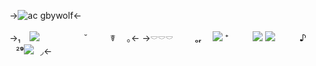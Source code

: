 ->![ac gbywolf](https://media.discordapp.net/attachments/1007344137655287848/1157147434066116769/Untitled562_20230928195038.png?ex=65178d07&is=65163b87&hm=d6f7130ecd4ee35970b1f6128a54e1a3e61f2ce237122a7fd83cfda52afa1b5c&=&width=250&height=250)<-

->₁　![](https://media.discordapp.net/attachments/1007344137655287848/1157167930887381013/Untitled665_20230928211157.PNG?ex=6517a01d&is=65164e9d&hm=9715687945b3bc31de03358d386c287a5e1db10e4c47cf3cffff8230aa29b4dc&=&width=30&height=30) 　 　 　　 ˘ 　　  ☤　 ｡<-
->𓎠𓎠𓎠⠀ ⠀⠀ₒ**ᵣ** ⠀ ![](https://media.discordapp.net/attachments/1007344137655287848/1157170274681245696/ezgif-5-89ed3d7414.png?ex=6517a24c&is=651650cc&hm=bb39ea5af0a19cfed6ed8317e3661c30d5ee32ceb235810015a42ebb04588bc3&=&width=55&height=30) ⁺ ⠀ ⠀⠀![](https://media.discordapp.net/attachments/1007344137655287848/1157171119502147594/949302c341310f4e6e8c2f47d2b5720b.png?ex=6517a316&is=65165196&hm=91d3210d822addf5c3d1d400143662a2eda9b6c77e1f6247fd3c0f4b4f9649c1&=&width=24&height=28)
[![](https://media.discordapp.net/attachments/1007344137655287848/1157171897621033030/16dba26dfc7110ac367fb4bab66e86c7.png?ex=6517a3cf&is=6516524f&hm=c4bf0301527339bc4c32a5f9e0fb3aebbcb2aa8daf31043eb458888f4d500bc0&=&width=87&height=28)](remedially)⠀ ⠀⠀ ♪⠀ ⠀ ⠀²**⁹**![](https://media.discordapp.net/attachments/1007344137655287848/1157171715630170172/6cafea23919e2d4ff9f61522f6871293.png?ex=6517a3a4&is=65165224&hm=66560ad4e9f4754bcabdafde978388661179317f3cac77b755f35d838847b742&=&width=31&height=36)⠀◞<-
⠀